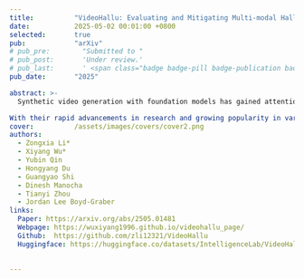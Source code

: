 ```yaml
---
title:          "VideoHallu: Evaluating and Mitigating Multi-modal Hallucinations for Synthetic Videos"
date:           2025-05-02 00:01:00 +0800
selected:       true
pub:            "arXiv"
# pub_pre:        "Submitted to "
# pub_post:       'Under review.'
# pub_last:       ' <span class="badge badge-pill badge-publication badge-success">Oral</span>'
pub_date:       "2025"

abstract: >-
  Synthetic video generation with foundation models has gained attention for its realism and wide applications. While these models produce high-quality frames, they often fail to respect common sense and physical laws, resulting in abnormal content. Existing metrics like VideoScore emphasize general quality but ignore such violations and lack interpretability. A more insightful approach is using multi-modal large language models (MLLMs) as interpretable evaluators, as seen in FactScore. Yet, MLLMs' ability to detect abnormalities in synthetic videos remains underexplored. To address this, we introduce VideoHallu, a benchmark featuring synthetic videos from models like Veo2, Sora, and Kling, paired with expert-designed QA tasks solvable via human-level reasoning across various categories. We assess several SoTA MLLMs, including GPT-4o, Gemini-2.5-Pro, Qwen-2.5-VL, and newer models like Video-R1 and VideoChat-R1. Despite strong real-world performance on MVBench and MovieChat, these models still hallucinate on basic commonsense and physics tasks in synthetic settings, underscoring the challenge of hallucination. We further fine-tune SoTA MLLMs using Group Relative Policy Optimization (GRPO) on real and synthetic commonsense/physics data. Results show notable accuracy gains, especially with counterexample integration, advancing MLLMs' reasoning capabilities.

With their rapid advancements in research and growing popularity in various applications, we provide a comprehensive survey of VLMs. Specifically, we provide a systematic overview of VLMs in the following aspects:
cover:          /assets/images/covers/cover2.png
authors:
  - Zongxia Li*
  - Xiyang Wu*
  - Yubin Qin
  - Hongyang Du
  - Guangyao Shi
  - Dinesh Manocha
  - Tianyi Zhou
  - Jordan Lee Boyd-Graber
links:
  Paper: https://arxiv.org/abs/2505.01481
  Webpage: https://wuxiyang1996.github.io/videohallu_page/
  Github:  https://github.com/zli12321/VideoHallu
  Huggingface: https://huggingface.co/datasets/IntelligenceLab/VideoHallu
  
  
---
```

